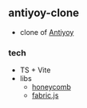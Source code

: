 ## antiyoy-clone

- clone of [Antiyoy](https://antiyoy.fandom.com/wiki/Antiyoy_Wiki)

### tech

- TS + Vite
- libs
  - [honeycomb](https://github.com/flauwekeul/honeycomb)
  - [fabric.js](https://github.com/fabricjs/fabric.js)
